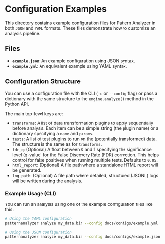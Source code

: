 # Configuration Examples

This directory contains example configuration files for Pattern Analyzer in both `JSON` and `YAML` formats. These files demonstrate how to customize an analysis pipeline.

## Files

- **`example.json`**: An example configuration using JSON syntax.
- **`example.yml`**: An equivalent example using YAML syntax.

## Configuration Structure

You can use a configuration file with the CLI (`-c` or `--config` flag) or pass a dictionary with the same structure to the `engine.analyze()` method in the Python API.

The main top-level keys are:

-   `transforms`: A list of data transformation plugins to apply sequentially before analysis. Each item can be a simple string (the plugin name) or a dictionary specifying a `name` and `params`.
-   `tests`: A list of test plugins to run on the (potentially transformed) data. The structure is the same as for `transforms`.
-   `fdr_q`: (Optional) A float between 0 and 1 specifying the significance level (q-value) for the False Discovery Rate (FDR) correction. This helps control for false positives when running multiple tests. Defaults to `0.05`.
-   `html_report`: (Optional) A file path where a standalone HTML report will be generated.
-   `log_path`: (Optional) A file path where detailed, structured (JSONL) logs will be written during the analysis.

### Example Usage (CLI)

You can run an analysis using one of the example configuration files like this:

```bash
# Using the YAML configuration
patternanalyzer analyze my_data.bin --config docs/configs/example.yml

# Using the JSON configuration
patternanalyzer analyze my_data.bin --config docs/configs/example.json
```